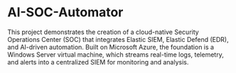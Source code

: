 # AI-SOC-Automator
This project demonstrates the creation of a cloud-native Security Operations Center (SOC) that integrates Elastic SIEM, Elastic Defend (EDR), and AI-driven automation. Built on Microsoft Azure, the foundation is a Windows Server virtual machine, which streams real-time logs, telemetry, and alerts into a centralized SIEM for monitoring and analysis.
